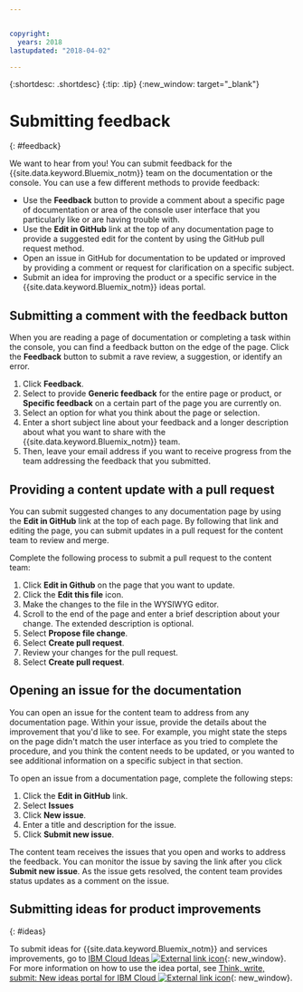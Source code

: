 ```yaml
---


copyright:
  years: 2018
lastupdated: "2018-04-02"

---
```


{:shortdesc: .shortdesc}
{:tip: .tip}
{:new_window: target="_blank"}

# Submitting feedback
{: #feedback}

We want to hear from you! You can submit feedback for the {{site.data.keyword.Bluemix_notm}} team on the documentation or the console. You can use a few different methods to provide feedback:

* Use the **Feedback** button to provide a comment about a specific page of documentation or area of the console user interface that you particularly like or are having trouble with.
* Use the **Edit in GitHub** link at the top of any documentation page to provide a suggested edit for the content by using the GitHub pull request method.
* Open an issue in GitHub for documentation to be updated or improved by providing a comment or request for clarification on a specific subject. 
* Submit an idea for improving the product or a specific service in the {{site.data.keyword.Bluemix_notm}} ideas portal.

## Submitting a comment with the feedback button

When you are reading a page of documentation or completing a task within the console, you can find a feedback button on the edge of the page. Click the **Feedback** button to submit a rave review, a suggestion, or identify an error.

1. Click **Feedback**.
2. Select to provide **Generic feedback** for the entire page or product, or **Specific feedback** on a certain part of the page you are currently on.
3. Select an option for what you think about the page or selection.
4. Enter a short subject line about your feedback and a longer description about what you want to share with the {{site.data.keyword.Bluemix_notm}} team.
5. Then, leave your email address if you want to receive progress from the team addressing the feedback that you submitted.


## Providing a content update with a pull request

You can submit suggested changes to any documentation page by using the **Edit in GitHub** link at the top of each page. By following that link and editing the page, you can submit updates in a pull request for the content team to review and merge. 

Complete the following process to submit a pull request to the content team:

1. Click **Edit in Github** on the page that you want to update.
2. Click the **Edit this file** icon.
3. Make the changes to the file in the WYSIWYG editor.
4. Scroll to the end of the page and enter a brief description about your change. The extended description is optional.
5. Select **Propose file change**.
6. Select **Create pull request**.
7. Review your changes for the pull request.
8. Select **Create pull request**. 

## Opening an issue for the documentation

You can open an issue for the content team to address from any documentation page. Within your issue, provide the details about the improvement that you'd like to see. For example, you might state the steps on the page didn't match the user interface as you tried to complete the procedure, and you think the content needs to be updated, or you wanted to see additional information on a specific subject in that section.

To open an issue from a documentation page, complete the following steps:

1. Click the **Edit in GitHub** link.
2. Select **Issues**
3. Click **New issue**.
4. Enter a title and description for the issue.
5. Click **Submit new issue**. 

The content team receives the issues that you open and works to address the feedback. You can monitor the issue by saving the link after you click **Submit new issue**. As the issue gets resolved, the content team provides status updates as a comment on the issue.

## Submitting ideas for product improvements
{: #ideas}

To submit ideas for {{site.data.keyword.Bluemix_notm}} and services improvements, go to [IBM Cloud Ideas ![External link icon](../icons/launch-glyph.svg)](https://ibmcloud.ideas.aha.io){: new_window}. For more information on how to use the idea portal, see [Think, write, submit: New ideas portal for IBM Cloud ![External link icon](../icons/launch-glyph.svg)](https://developer.ibm.com/bluemix/2016/10/05/think-write-submit/){: new_window}.

